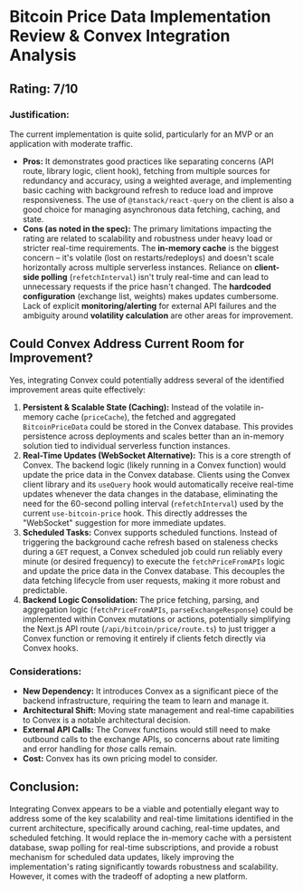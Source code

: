 # Bitcoin Price Data Implementation Review & Convex Integration Analysis

## Rating: 7/10

### Justification:

The current implementation is quite solid, particularly for an MVP or an application with moderate traffic.

- **Pros:** It demonstrates good practices like separating concerns (API route, library logic, client hook), fetching from multiple sources for redundancy and accuracy, using a weighted average, and implementing basic caching with background refresh to reduce load and improve responsiveness. The use of `@tanstack/react-query` on the client is also a good choice for managing asynchronous data fetching, caching, and state.
- **Cons (as noted in the spec):** The primary limitations impacting the rating are related to scalability and robustness under heavy load or stricter real-time requirements. The **in-memory cache** is the biggest concern – it's volatile (lost on restarts/redeploys) and doesn't scale horizontally across multiple serverless instances. Reliance on **client-side polling** (`refetchInterval`) isn't truly real-time and can lead to unnecessary requests if the price hasn't changed. The **hardcoded configuration** (exchange list, weights) makes updates cumbersome. Lack of explicit **monitoring/alerting** for external API failures and the ambiguity around **volatility calculation** are other areas for improvement.

## Could Convex Address Current Room for Improvement?

Yes, integrating Convex could potentially address several of the identified improvement areas quite effectively:

1.  **Persistent & Scalable State (Caching):** Instead of the volatile in-memory cache (`priceCache`), the fetched and aggregated `BitcoinPriceData` could be stored in the Convex database. This provides persistence across deployments and scales better than an in-memory solution tied to individual serverless function instances.
2.  **Real-Time Updates (WebSocket Alternative):** This is a core strength of Convex. The backend logic (likely running in a Convex function) would update the price data in the Convex database. Clients using the Convex client library and its `useQuery` hook would automatically receive real-time updates whenever the data changes in the database, eliminating the need for the 60-second polling interval (`refetchInterval`) used by the current `use-bitcoin-price` hook. This directly addresses the "WebSocket" suggestion for more immediate updates.
3.  **Scheduled Tasks:** Convex supports scheduled functions. Instead of triggering the background cache refresh based on staleness checks during a `GET` request, a Convex scheduled job could run reliably every minute (or desired frequency) to execute the `fetchPriceFromAPIs` logic and update the price data in the Convex database. This decouples the data fetching lifecycle from user requests, making it more robust and predictable.
4.  **Backend Logic Consolidation:** The price fetching, parsing, and aggregation logic (`fetchPriceFromAPIs`, `parseExchangeResponse`) could be implemented within Convex mutations or actions, potentially simplifying the Next.js API route (`/api/bitcoin/price/route.ts`) to just trigger a Convex function or removing it entirely if clients fetch directly via Convex hooks.

### Considerations:

- **New Dependency:** It introduces Convex as a significant piece of the backend infrastructure, requiring the team to learn and manage it.
- **Architectural Shift:** Moving state management and real-time capabilities to Convex is a notable architectural decision.
- **External API Calls:** The Convex functions would still need to make outbound calls to the exchange APIs, so concerns about rate limiting and error handling for _those_ calls remain.
- **Cost:** Convex has its own pricing model to consider.

## Conclusion:

Integrating Convex appears to be a viable and potentially elegant way to address some of the key scalability and real-time limitations identified in the current architecture, specifically around caching, real-time updates, and scheduled fetching. It would replace the in-memory cache with a persistent database, swap polling for real-time subscriptions, and provide a robust mechanism for scheduled data updates, likely improving the implementation's rating significantly towards robustness and scalability. However, it comes with the tradeoff of adopting a new platform.
